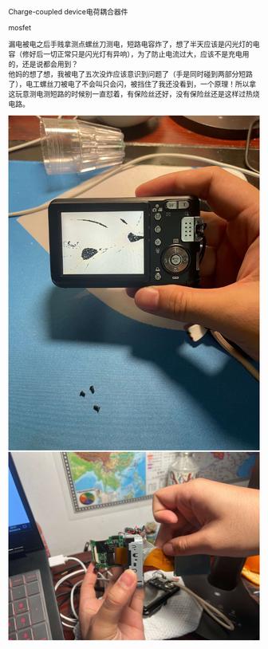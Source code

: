 Charge-coupled device电荷耦合器件

mosfet

漏电被电之后手贱拿测点螺丝刀测电，短路电容炸了，想了半天应该是闪光灯的电容（修好后一切正常只是闪光灯有异响），为了防止电流过大，应该不是充电用的，还是说都会用到？  
他妈的想了想，我被电了五次没炸应该意识到问题了（手是同时碰到两部分短路了），电工螺丝刀被电了不会叫只会闪，被挡住了我还没看到，一个原理！所以拿这玩意测电测短路的时候别一直怼着，有保险丝还好，没有保险丝还是这样过热烧电路。

![破坏](/assets/IMG_6363.jpeg)  
![修复](/assets/IMG_7366.jpeg)